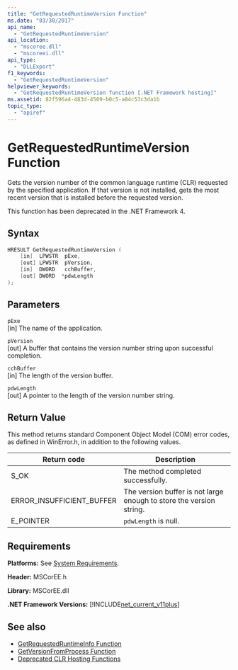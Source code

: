 ```yaml
---
title: "GetRequestedRuntimeVersion Function"
ms.date: "03/30/2017"
api_name: 
  - "GetRequestedRuntimeVersion"
api_location: 
  - "mscoree.dll"
  - "mscoreei.dll"
api_type: 
  - "DLLExport"
f1_keywords: 
  - "GetRequestedRuntimeVersion"
helpviewer_keywords: 
  - "GetRequestedRuntimeVersion function [.NET Framework hosting]"
ms.assetid: 82f596a4-483d-4509-b0c5-a84c53c3da1b
topic_type: 
  - "apiref"
---
```

# GetRequestedRuntimeVersion Function

Gets the version number of the common language runtime (CLR) requested by the specified application. If that version is not installed, gets the most recent version that is installed before the requested version.  
  
 This function has been deprecated in the .NET Framework 4.  
  
## Syntax  
  
```cpp  
HRESULT GetRequestedRuntimeVersion (  
    [in]  LPWSTR  pExe,
    [out] LPWSTR  pVersion,
    [in]  DWORD   cchBuffer,
    [out] DWORD  *pdwLength  
);  
```  
  
## Parameters  

 `pExe`  
 [in] The name of the application.  
  
 `pVersion`  
 [out] A buffer that contains the version number string upon successful completion.  
  
 `cchBuffer`  
 [in] The length of the version buffer.  
  
 `pdwLength`  
 [out] A pointer to the length of the version number string.  
  
## Return Value  

 This method returns standard Component Object Model (COM) error codes, as defined in WinError.h, in addition to the following values.  
  
|Return code|Description|  
|-----------------|-----------------|  
|S_OK|The method completed successfully.|  
|ERROR_INSUFFICIENT_BUFFER|The version buffer is not large enough to store the version string.|  
|E_POINTER|`pdwLength` is null.|  
  
## Requirements  

 **Platforms:** See [System Requirements](../../get-started/system-requirements.md).  
  
 **Header:** MSCorEE.h  
  
 **Library:** MSCorEE.dll  
  
 **.NET Framework Versions:** [!INCLUDE[net_current_v11plus](../../../../includes/net-current-v11plus-md.md)]  
  
## See also

- [GetRequestedRuntimeInfo Function](getrequestedruntimeinfo-function.md)
- [GetVersionFromProcess Function](getversionfromprocess-function.md)
- [Deprecated CLR Hosting Functions](deprecated-clr-hosting-functions.md)
